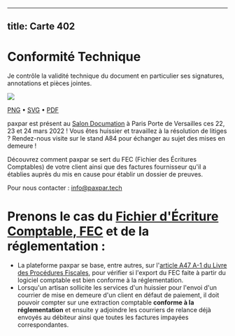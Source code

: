 
---
title: Carte 402
---

# Conformité Technique

Je contrôle la validité technique du document en particulier ses signatures, annotations et pièces jointes.


![](https://media.paxpar.tech/ludi/card_402_recto.png)

[PNG](https://media.paxpar.tech/ludi/card_402_recto.png) • [SVG](https://media.paxpar.tech/ludi/card_402_recto.svg) • [PDF](https://media.paxpar.tech/ludi/card_402_recto.pdf)

paxpar est présent au [Salon Documation](https://www.documation.fr/info_societe/527/paxpartech.html) à Paris Porte de Versailles ces 22, 23 et 24 mars 2022 ! Vous êtes huissier et travaillez à la résolution de litiges ? Rendez-nous visite sur le stand A84 pour échanger au sujet des mises en demeure !

Découvrez comment paxpar se sert du FEC (Fichier des Écritures Comptables) de votre client ainsi que des factures fournisseur qu'il a établies auprès du mis en cause pour établir un dossier de preuves.

Pour nous contacter : info@paxpar.tech

# Prenons le cas du [Fichier d'Écriture Comptable, FEC](https://fr.wikipedia.org/wiki/%C3%89criture_comptable) et de la réglementation :
  - La plateforme paxpar se base, entre autres, sur l'[article A47 A-1 du Livre des Procédures Fiscales](https://www.legifrance.gouv.fr/codes/article_lc/LEGIARTI000027804775/), pour vérifier si l'export du FEC faite à partir du logiciel comptable est bien conforme à la réglementation.
  - Lorsqu'un artisan sollicite les services d'un huissier pour l'envoi d'un courrier de mise en demeure d'un client en défaut de paiement, il doit pouvoir compter sur une extraction comptable **conforme à la réglementation** et ensuite y adjoindre les courriers de relance déjà envoyés au débiteur ainsi que toutes les factures impayées correspondantes.



